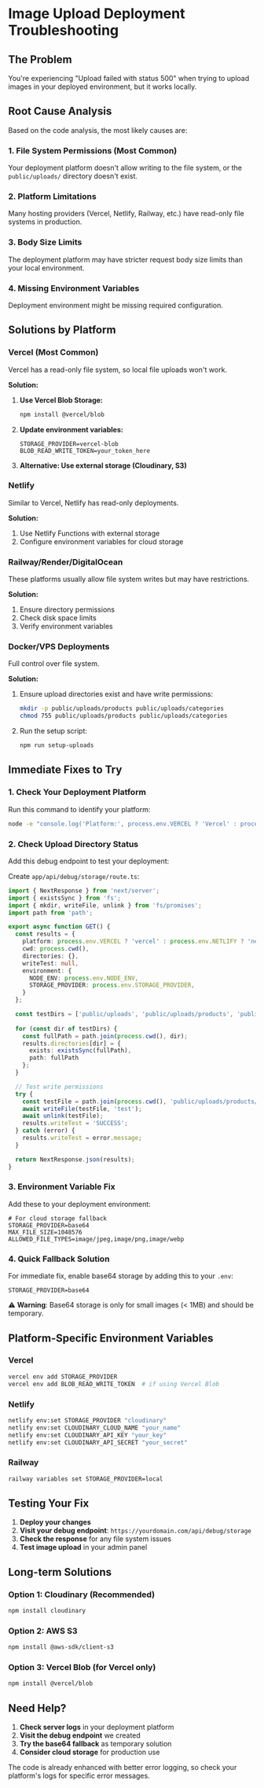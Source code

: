 # Image Upload Deployment Troubleshooting

## The Problem
You're experiencing "Upload failed with status 500" when trying to upload images in your deployed environment, but it works locally.

## Root Cause Analysis
Based on the code analysis, the most likely causes are:

### 1. **File System Permissions** (Most Common)
Your deployment platform doesn't allow writing to the file system, or the `public/uploads/` directory doesn't exist.

### 2. **Platform Limitations**
Many hosting providers (Vercel, Netlify, Railway, etc.) have read-only file systems in production.

### 3. **Body Size Limits**
The deployment platform may have stricter request body size limits than your local environment.

### 4. **Missing Environment Variables**
Deployment environment might be missing required configuration.

## Solutions by Platform

### **Vercel** (Most Common)
Vercel has a read-only file system, so local file uploads won't work.

**Solution:**
1. **Use Vercel Blob Storage:**
   ```bash
   npm install @vercel/blob
   ```

2. **Update environment variables:**
   ```
   STORAGE_PROVIDER=vercel-blob
   BLOB_READ_WRITE_TOKEN=your_token_here
   ```

3. **Alternative: Use external storage (Cloudinary, S3)**

### **Netlify**
Similar to Vercel, Netlify has read-only deployments.

**Solution:**
1. Use Netlify Functions with external storage
2. Configure environment variables for cloud storage

### **Railway/Render/DigitalOcean**
These platforms usually allow file system writes but may have restrictions.

**Solution:**
1. Ensure directory permissions
2. Check disk space limits
3. Verify environment variables

### **Docker/VPS Deployments**
Full control over file system.

**Solution:**
1. Ensure upload directories exist and have write permissions:
   ```bash
   mkdir -p public/uploads/products public/uploads/categories
   chmod 755 public/uploads/products public/uploads/categories
   ```

2. Run the setup script:
   ```bash
   npm run setup-uploads
   ```

## Immediate Fixes to Try

### 1. **Check Your Deployment Platform**
Run this command to identify your platform:
```bash
node -e "console.log('Platform:', process.env.VERCEL ? 'Vercel' : process.env.NETLIFY ? 'Netlify' : process.env.RAILWAY_ENVIRONMENT ? 'Railway' : 'Unknown')"
```

### 2. **Check Upload Directory Status**
Add this debug endpoint to test your deployment:

Create `app/api/debug/storage/route.ts`:
```typescript
import { NextResponse } from 'next/server';
import { existsSync } from 'fs';
import { mkdir, writeFile, unlink } from 'fs/promises';
import path from 'path';

export async function GET() {
  const results = {
    platform: process.env.VERCEL ? 'vercel' : process.env.NETLIFY ? 'netlify' : 'other',
    cwd: process.cwd(),
    directories: {},
    writeTest: null,
    environment: {
      NODE_ENV: process.env.NODE_ENV,
      STORAGE_PROVIDER: process.env.STORAGE_PROVIDER,
    }
  };

  const testDirs = ['public/uploads', 'public/uploads/products', 'public/uploads/categories'];
  
  for (const dir of testDirs) {
    const fullPath = path.join(process.cwd(), dir);
    results.directories[dir] = {
      exists: existsSync(fullPath),
      path: fullPath
    };
  }

  // Test write permissions
  try {
    const testFile = path.join(process.cwd(), 'public/uploads/products/.write-test');
    await writeFile(testFile, 'test');
    await unlink(testFile);
    results.writeTest = 'SUCCESS';
  } catch (error) {
    results.writeTest = error.message;
  }

  return NextResponse.json(results);
}
```

### 3. **Environment Variable Fix**
Add these to your deployment environment:
```
# For cloud storage fallback
STORAGE_PROVIDER=base64
MAX_FILE_SIZE=1048576
ALLOWED_FILE_TYPES=image/jpeg,image/png,image/webp
```

### 4. **Quick Fallback Solution**
For immediate fix, enable base64 storage by adding this to your `.env`:
```
STORAGE_PROVIDER=base64
```

⚠️ **Warning**: Base64 storage is only for small images (< 1MB) and should be temporary.

## Platform-Specific Environment Variables

### Vercel
```bash
vercel env add STORAGE_PROVIDER
vercel env add BLOB_READ_WRITE_TOKEN  # if using Vercel Blob
```

### Netlify
```bash
netlify env:set STORAGE_PROVIDER "cloudinary"
netlify env:set CLOUDINARY_CLOUD_NAME "your_name"
netlify env:set CLOUDINARY_API_KEY "your_key"
netlify env:set CLOUDINARY_API_SECRET "your_secret"
```

### Railway
```bash
railway variables set STORAGE_PROVIDER=local
```

## Testing Your Fix

1. **Deploy your changes**
2. **Visit your debug endpoint**: `https://yourdomain.com/api/debug/storage`
3. **Check the response** for any file system issues
4. **Test image upload** in your admin panel

## Long-term Solutions

### Option 1: Cloudinary (Recommended)
```bash
npm install cloudinary
```

### Option 2: AWS S3
```bash
npm install @aws-sdk/client-s3
```

### Option 3: Vercel Blob (for Vercel only)
```bash
npm install @vercel/blob
```

## Need Help?

1. **Check server logs** in your deployment platform
2. **Visit the debug endpoint** we created
3. **Try the base64 fallback** as temporary solution
4. **Consider cloud storage** for production use

The code is already enhanced with better error logging, so check your platform's logs for specific error messages.